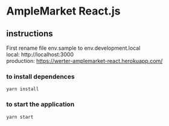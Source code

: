 # AmpleMarket React.js

## instructions
First rename file env.sample to env.development.local \
local: http://localhost:3000 \
production: https://werter-amplemarket-react.herokuapp.com/

### to install dependences
`yarn install`
### to start the application
`yarn start`




